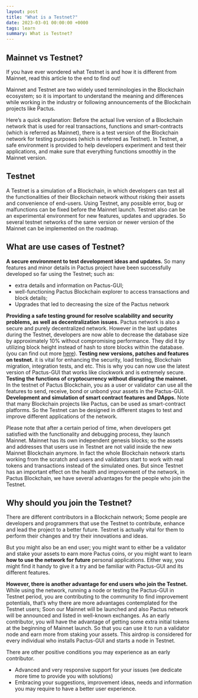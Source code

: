 ```yaml
---
layout: post
title: "What is a Testnet?"
date: 2023-03-01 00:00:00 +0000
tags: learn
summary: What is Testnet?
---
```


## Mainnet vs Testnet?

If you have ever wondered what Testnet is and how it is different from Mainnet, read this article to the end to find out!

Mainnet and Testnet are two widely used terminologies in the Blockchain ecosystem;
so it is important to understand the meaning and differences while working in the industry or
following announcements of the Blockchain projects like Pactus.

Here’s a quick explanation:
Before the actual live version of a Blockchain network that is used for real transactions,
functions and smart-contracts (which is referred as Mainnet),
there is a test version of the Blockchain network for testing purposes (which is referred as Testnet).
In Testnet, a safe environment is provided to help developers experiment and test their applications,
and make sure that everything functions smoothly in the Mainnet version.

## Testnet

A Testnet is a simulation of a Blockchain, in which developers can test all the functionalities of
their Blockchain network without risking their assets and convenience of end-users.
Using Testnet, any possible error, bug or malfunctions can be fixed before the Mainnet launch.
Testnet also can be an experimental environment for new features, updates and upgrades.
So several testnet networks of the same version or newer version of the Mainnet can be implemented on the roadmap.

## What are use cases of Testnet?

**A secure environment to test development ideas and updates.**
So many features and minor details in Pactus project have been successfully developed so far using the Testnet; such as:

- extra details and information on Pactus-GUI;
- well-functioning Pactus Blockchain explorer to access transactions and block details;
- Upgrades that led to decreasing the size of the Pactus network

**Providing a safe testing ground for resolve scalability and security problems, as well as decentralization issues.**
Pactus network is also a secure and purely decentralized network. However in the last updates during the Testnet,
developers are now able to decrease the database size by approximately 10% without compromising performance.
They did it by utilizing block height instead of hash to store blocks within the database. (you can find out more
[here](https://github.com/pactus-project/pactus/pull/416)).
**Testing new versions, patches and features on testnet.** it is vital for enhancing the security, load testing,
Blockchain migration, integration tests, and etc. This is why you can now use the latest version of Pactus-GUI
that works like clockwork and is extremely secure.
**Testing the functions of cryptocurrency without disrupting the mainnet.** In the testnet of Pactus Blockchain,
you as a user or validator can use all the features to send, receive, bond or unbond your assets in the Pactus-GUI.
**Development and simulation of smart contract features and DApps.** Note that many Blockchain projects like Pactus,
can be used as smart-contract platforms. So the Testnet can be designed in different stages to test and improve
different applications of the network.

Please note that after a certain period of time, when developers get satisfied with the functionality and debugging process,
they launch Mainnet. Mainnet has its own independent genesis blocks;
so the assets and addresses that users use in Testnet are not valid inside the new Mainnet Blockchain anymore.
In fact the whole Blockchain network starts working from the scratch and users and validators start to
work with real tokens and transactions instead of the simulated ones. But since Testnet has an important effect
on the health and improvement of the network, in Pactus Blockchain, we have several advantages
for the people who join the Testnet.

## Why should you join the Testnet?

There are different contributors in a Blockchain network;
Some people are developers and programmers that use the Testnet to contribute, enhance and lead the project to a better future.
Testnet is actually vital for them to perform their changes and try their innovations and ideas.

But you might also be an end user; you might want to either be a validator and stake your assets to earn more Pactus coins,
or you might want to learn **how to use the network for future** personal applications. Either way,
you might find it handy to give it a try and be familiar with Pactus-GUI and its different features.

**However, there is another advantage for end users who join the Testnet.**
While using the network, running a node or testing the Pactus-GUI in Testnet period, you are contributing to
the community to find improvement potentials, that’s why there are more advantages contemplated for the Testnet users;
Soon our Mainnet will be launched and also Pactus network will be announced and listed in well-known exchanges.
As an early contributor, you will have the advantage of getting some extra initial tokens at the beginning of Mainnet launch.
So that you can use it to run a validator node and earn more from staking your assets. This airdrop is considered
for every individual who installs Pactus-GUI and starts a node in Testnet.

There are other positive conditions you may experience as an early contributor.

- Advanced and very responsive support for your issues (we dedicate more time to provide you with solutions)
- Embracing your suggestions, improvement ideas, needs and information you may require to have a better user experience.
